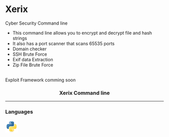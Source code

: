 # Xerix
Cyber Security Command line
- This command line allows you to encrypt and decrypt file and hash strings
- It also has a port scanner that scans 65535 ports 
- Domain checker
- SSH Brute Force
- Exif data Extraction
- Zip File Brute Force
<br>
Exploit Framework comming soon

<h3 align="center">Xerix Command line</h3>
<hr>

<p align="left">
</p>

<h3 align="left">Languages </h3>
<p align="left">  <a href="https://www.python.org" target="_blank" rel="noreferrer"> <img src="https://raw.githubusercontent.com/devicons/devicon/master/icons/python/python-original.svg" alt="python" width="40" height="40"/> </a> </p>

